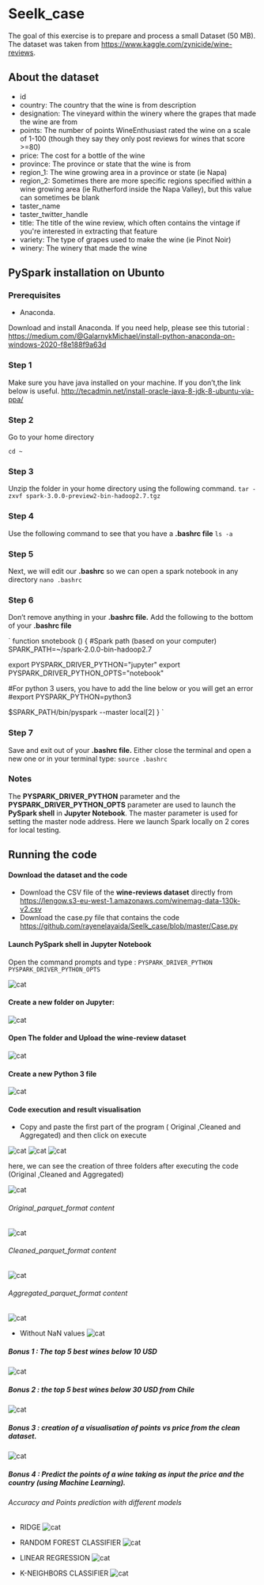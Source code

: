 # Seelk_case
The goal of this exercise is to prepare and process a small Dataset (50 MB). The dataset was taken from <https://www.kaggle.com/zynicide/wine-reviews>.
## About the dataset 
* id
* country: The country that the wine is from description
* designation: The vineyard within the winery where the grapes that made the wine are from
* points: The number of points WineEnthusiast rated the wine on a scale of 1-100 (though they say they only post reviews for wines that score >=80)
* price: The cost for a bottle of the wine
* province: The province or state that the wine is from
* region_1: The wine growing area in a province or state (ie Napa)
* region_2: Sometimes there are more specific regions specified within a wine growing area (ie Rutherford inside the Napa Valley), but this value can sometimes be blank
* taster_name
* taster_twitter_handle
* title: The title of the wine review, which often contains the vintage if you're interested in extracting that feature
* variety: The type of grapes used to make the wine (ie Pinot Noir)
* winery: The winery that made the wine

## PySpark installation on Ubunto
### Prerequisites
* Anaconda. 

 Download and install Anaconda. If you need help, please see this tutorial : <https://medium.com/@GalarnykMichael/install-python-anaconda-on-windows-2020-f8e188f9a63d>
### Step 1 
Make sure you have java installed on your machine. If you don’t,the link below is useful.
<http://tecadmin.net/install-oracle-java-8-jdk-8-ubuntu-via-ppa/>
### Step 2
Go to your home directory 

`cd ~`
### Step 3
Unzip the folder in your home directory using the following command.
`tar -zxvf spark-3.0.0-preview2-bin-hadoop2.7.tgz`
### Step 4
Use the following command to see that you have a __.bashrc file__
`ls -a`
### Step 5 
Next, we will edit our __.bashrc__ so we can open a spark notebook in any directory
`nano .bashrc`
### Step 6 
Don’t remove anything in your __.bashrc file.__ Add the following to the bottom of your __.bashrc file__

` function snotebook () 
{
#Spark path (based on your computer)
SPARK_PATH=~/spark-2.0.0-bin-hadoop2.7

export PYSPARK_DRIVER_PYTHON="jupyter"
export PYSPARK_DRIVER_PYTHON_OPTS="notebook"

#For python 3 users, you have to add the line below or you will get an error 
#export PYSPARK_PYTHON=python3

$SPARK_PATH/bin/pyspark --master local[2]
} `


### Step 7
Save and exit out of your __.bashrc file.__ Either close the terminal and open a new one or in your terminal type:
`source .bashrc`
### Notes
The __PYSPARK_DRIVER_PYTHON__ parameter and the __PYSPARK_DRIVER_PYTHON_OPTS__ parameter are used to launch the __PySpark shell__ in __Jupyter Notebook__. The master parameter is used for setting the master node address. Here we launch Spark locally on 2 cores for local testing.
## Running the code

#### Download the dataset and the code 
* Download the CSV file of the __wine-reviews dataset__ directly from
 <https://lengow.s3-eu-west-1.amazonaws.com/winemag-data-130k-v2.csv>
* Download the case.py file that contains the code <https://github.com/rayenelayaida/Seelk_case/blob/master/Case.py>
#### Launch PySpark shell in Jupyter Notebook
 Open the command prompts and type : 
 `PYSPARK_DRIVER_PYTHON`
 `PYSPARK_DRIVER_PYTHON_OPTS`

 ![cat](https://github.com/rayenelayaida/Seelk_case/blob/master/ScreenShots/Pyspark_Driver_Python.PNG)
 
####  Create a new folder on __Jupyter__:

 ![cat](https://github.com/rayenelayaida/Seelk_case/blob/master/ScreenShots/Jupyter_NewFolder.PNG)

#### Open The folder and __Upload__ the __wine-review dataset__   
 ![cat](https://github.com/rayenelayaida/Seelk_case/blob/master/ScreenShots/Upload_DataSet.PNG)

#### Create a new Python 3 file 
![cat](https://github.com/rayenelayaida/Seelk_case/blob/master/ScreenShots/New_Python3.PNG)
#### Code execution and result visualisation
* Copy and paste the first part of the program ( Original ,Cleaned and Aggregated) and then click on execute

![cat](https://github.com/rayenelayaida/Seelk_case/blob/master/ScreenShots/1.PNG)
![cat](https://github.com/rayenelayaida/Seelk_case/blob/master/ScreenShots/2.PNG)
![cat](https://github.com/rayenelayaida/Seelk_case/blob/master/ScreenShots/3.PNG)

here, we can see the creation of three folders after executing the code (Original ,Cleaned and Aggregated) 

![cat](https://github.com/rayenelayaida/Seelk_case/blob/master/ScreenShots/3_folders_created.PNG)

###### Original_parquet_format content
![cat](https://github.com/rayenelayaida/Seelk_case/blob/master/ScreenShots/Original_parquet_format.PNG)

###### Cleaned_parquet_format content
![cat](https://github.com/rayenelayaida/Seelk_case/blob/master/ScreenShots/Cleaned_parquet_format.PNG)

###### Aggregated_parquet_format content

![cat](https://github.com/rayenelayaida/Seelk_case/blob/master/ScreenShots/Aggregated_parquet_format.PNG)

* Without NaN values ![cat](https://github.com/rayenelayaida/Seelk_case/blob/master/ScreenShots/WithoutNaN_Val.PNG)
##### Bonus 1 : The top 5 best wines below 10 USD
![cat](https://github.com/rayenelayaida/Seelk_case/blob/master/ScreenShots/Bonus1_result.PNG)
##### Bonus 2 : the top 5 best wines below 30 USD from Chile
![cat](https://github.com/rayenelayaida/Seelk_case/blob/master/ScreenShots/Bonus2_result.PNG)
##### Bonus 3 : creation of a visualisation of points vs price from the clean dataset.
![cat](https://github.com/rayenelayaida/Seelk_case/blob/master/ScreenShots/Bonus3_result.PNG)

##### Bonus 4 : Predict the points of a wine taking as input the price and the country (using Machine Learning).

###### Accuracy and Points prediction with different models 

* RIDGE  ![cat](https://github.com/rayenelayaida/Seelk_case/blob/master/ScreenShots/RIDGE.PNG)

* RANDOM FOREST CLASSIFIER  ![cat](https://github.com/rayenelayaida/Seelk_case/blob/master/ScreenShots/RF.PNG)

* LINEAR REGRESSION  ![cat](https://github.com/rayenelayaida/Seelk_case/blob/master/ScreenShots/LR.PNG)

* K-NEIGHBORS CLASSIFIER ![cat](https://github.com/rayenelayaida/Seelk_case/blob/master/ScreenShots/KNN.PNG)
